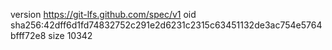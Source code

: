 version https://git-lfs.github.com/spec/v1
oid sha256:42dff6d1fd74832752c291e2d6231c2315c63451132de3ac754e5764bfff72e8
size 10342
